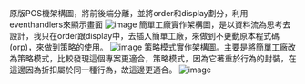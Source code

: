 原版POS機架構圖，將前後端分離，並將order和display劃分，利用eventhandlers來顯示畫面
![image](https://github.com/user-attachments/assets/9c99bfd0-a34a-408f-9464-cc4628426655)
簡單工廠實作架構圖，是以資料流為思考去設計，我只在order跟display中，去插入簡單工廠，來做到不更動原本程式碼(orp)，來做到策略的使用。
![image](https://github.com/user-attachments/assets/30b045ee-aadc-4776-b392-3a81e251ca40)
策略模式實作架構圖。主要是將簡單工廠改為策略模式，比較發現這個專案更適合，策略模式，因為它著重於行為的封裝，在這邊因為折扣屬於同一種行為，故這邊更適合。
![image](https://github.com/user-attachments/assets/6427051d-4ee0-44ac-9bfe-1dcafd666879)


